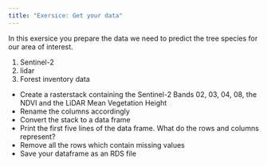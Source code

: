 ```yaml
---
title: "Exersice: Get your data"
--- 
```


In this exersice you prepare the data we need to predict the tree species for our area of interest.

1. Sentinel-2
2. lidar
3. Forest inventory data


* Create a rasterstack containing the Sentinel-2 Bands 02, 03, 04, 08, the NDVI and the LiDAR Mean Vegetation Height
* Rename the columns accordingly
* Convert the stack to a data frame
* Print the first five lines of the data frame. What do the rows and columns represent?
* Remove all the rows which contain missing values
* Save your dataframe as an RDS file